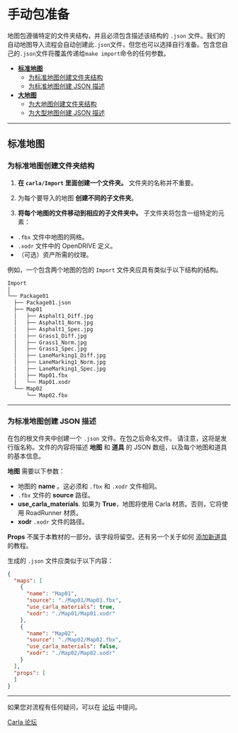# 手动包准备

地图包遵循特定的文件夹结构，并且必须包含描述该结构的 `.json` 文件。我们的自动地图导入流程会自动创建此`.json`文件，但您也可以选择自行准备。包含您自己的`.json`文件将覆盖传递给`make import`命令的任何参数。

- [__标准地图__](#standard-maps)
    - [为标准地图创建文件夹结构](#create-the-folder-structure-for-the-standard-maps)
    - [为标准地图创建 JSON 描述](#create-the-json-description-for-the-standard-maps)
- [__大地图__](#large-maps)
    - [为大地图创建文件夹结构](#create-the-folder-structure-for-the-large-maps)
    - [为大型地图创建 JSON 描述](#create-the-json-description-for-the-large-maps)

---

## 标准地图
### 为标准地图创建文件夹结构

1. __在 `carla/Import` 里面创建一个文件夹。__ 文件夹的名称并不重要。

2. 为每个要导入的地图 __创建不同的子文件夹__。

3. __将每个地图的文件移动到相应的子文件夹中。__ 子文件夹将包含一组特定的元素： 

-   `.fbx` 文件中地图的网格。  
-   `.xodr` 文件中的 OpenDRIVE 定义。  
-   （可选）资产所需的纹理。  

例如，一个包含两个地图的包的 `Import` 文件夹应具有类似于以下结构的结构。

```sh
Import
│
└── Package01
  ├── Package01.json
  ├── Map01
  │   ├── Asphalt1_Diff.jpg
  │   ├── Asphalt1_Norm.jpg
  │   ├── Asphalt1_Spec.jpg
  │   ├── Grass1_Diff.jpg
  │   ├── Grass1_Norm.jpg
  │   ├── Grass1_Spec.jpg
  │   ├── LaneMarking1_Diff.jpg
  │   ├── LaneMarking1_Norm.jpg
  │   ├── LaneMarking1_Spec.jpg
  │   ├── Map01.fbx
  │   └── Map01.xodr
  └── Map02
      └── Map02.fbx
```

---

### 为标准地图创建 JSON 描述

在包的根文件夹中创建一个 `.json` 文件。在包之后命名文件。 请注意，这将是发行版名称。文件的内容将描述 __地图__ 和 __道具__ 的 JSON 数组，以及每个地图和道具的基本信息。 

__地图__ 需要以下参数：

- 地图的 __name__ 。这必须和 `.fbx` 和 `.xodr` 文件相同。 
- `.fbx` 文件的 __source__ 路径。  
- __use_carla_materials__. 如果为 __True__，地图将使用 Carla 材质。否则，它将使用 RoadRunner 材质。
- __xodr__ `.xodr` 文件的路径。  

__Props__ 不属于本教材的一部分。该字段将留空。还有另一个关于如何 [添加新道具](tuto_A_add_props.md) 的教程。  

生成的 `.json` 文件应类似于以下内容：

```json
{
  "maps": [
    {
      "name": "Map01",
      "source": "./Map01/Map01.fbx",
      "use_carla_materials": true,
      "xodr": "./Map01/Map01.xodr"
    },
    {
      "name": "Map02",
      "source": "./Map02/Map02.fbx",
      "use_carla_materials": false,
      "xodr": "./Map02/Map02.xodr"
    }
  ],
  "props": [
  ]
}
```

---

如果您对流程有任何疑问，可以在 [论坛](https://github.com/carla-simulator/carla/discussions) 中提问。

<div class="build-buttons">
<p>
<a href="https://github.com/carla-simulator/carla/discussions" target="_blank" class="btn btn-neutral" title="Go to the CARLA forum">
Carla 论坛</a>
</p>
</div>
